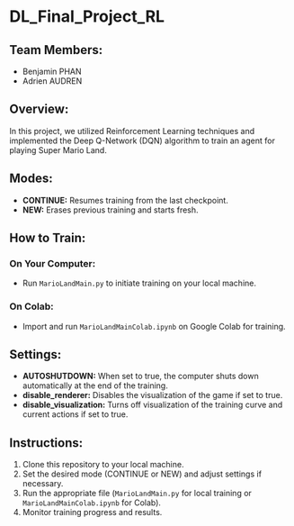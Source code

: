 # DL_Final_Project_RL

## Team Members:
- Benjamin PHAN
- Adrien AUDREN

## Overview:
In this project, we utilized Reinforcement Learning techniques and implemented the Deep Q-Network (DQN) algorithm to train an agent for playing Super Mario Land.

## Modes:
- **CONTINUE:** Resumes training from the last checkpoint.
- **NEW:** Erases previous training and starts fresh.

## How to Train:
### On Your Computer:
- Run `MarioLandMain.py` to initiate training on your local machine.

### On Colab:
- Import and run `MarioLandMainColab.ipynb` on Google Colab for training.

## Settings:
- **AUTOSHUTDOWN:** When set to true, the computer shuts down automatically at the end of the training.
- **disable_renderer:** Disables the visualization of the game if set to true.
- **disable_visualization:** Turns off visualization of the training curve and current actions if set to true.

## Instructions:
1. Clone this repository to your local machine.
2. Set the desired mode (CONTINUE or NEW) and adjust settings if necessary.
3. Run the appropriate file (`MarioLandMain.py` for local training or `MarioLandMainColab.ipynb` for Colab).
4. Monitor training progress and results.

